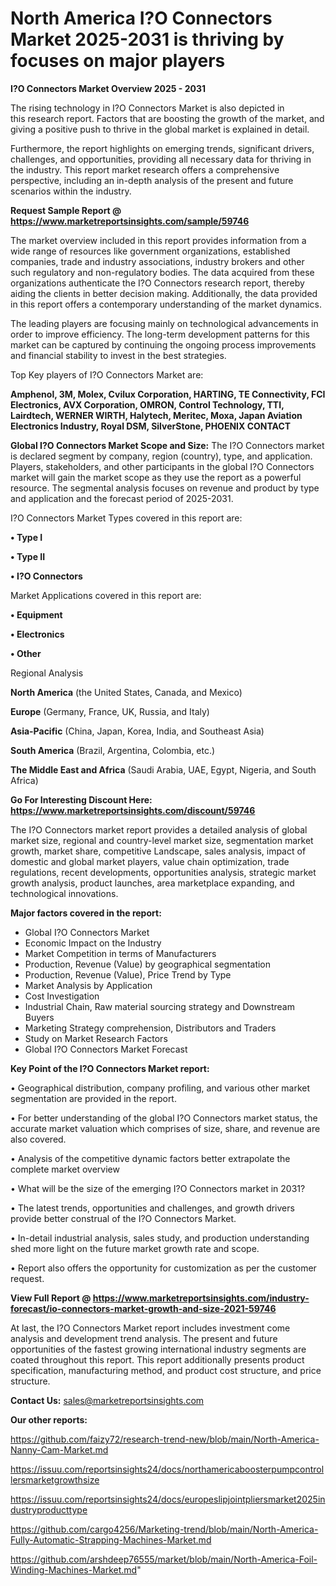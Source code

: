 # North America I?O Connectors Market 2025-2031 is thriving by focuses on major players

<Strong> I?O Connectors Market Overview 2025 - 2031</strong>

The rising technology in I?O Connectors Market is also depicted in this research report. Factors that are boosting the growth of the market, and giving a positive push to thrive in the global market is explained in detail.

Furthermore, the report highlights on emerging trends, significant drivers, challenges, and opportunities, providing all necessary data for thriving in the industry. This report market research offers a comprehensive perspective, including an in-depth analysis of the present and future scenarios within the industry.

<strong>Request Sample Report @ <a href=https://www.marketreportsinsights.com/sample/59746>https://www.marketreportsinsights.com/sample/59746</a></strong>

The market overview included in this report provides information from a wide range of resources like government organizations, established companies, trade and industry associations, industry brokers and other such regulatory and non-regulatory bodies. The data acquired from these organizations authenticate the I?O Connectors research report, thereby aiding the clients in better decision making. Additionally, the data provided in this report offers a contemporary understanding of the market dynamics.

The leading players are focusing mainly on technological advancements in order to improve efficiency. The long-term development patterns for this market can be captured by continuing the ongoing process improvements and financial stability to invest in the best strategies.

Top Key players of I?O Connectors Market are:

<strong>Amphenol, 3M, Molex, Cvilux Corporation, HARTING, TE Connectivity, FCI Electronics, AVX Corporation, OMRON, Control Technology, TTI, Lairdtech, WERNER WIRTH, Halytech, Meritec, Moxa, Japan Aviation Electronics Industry, Royal DSM, SilverStone, PHOENIX CONTACT</strong>

<strong><b>Global I?O Connectors Market Scope and Size:</b></strong>
The I?O Connectors market is declared segment by company, region (country), type, and application. Players, stakeholders, and other participants in the global I?O Connectors market will gain the market scope as they use the report as a powerful resource. The segmental analysis focuses on revenue and product by type and application and the forecast period of 2025-2031.

I?O Connectors Market Types covered in this report are:

<strong>• Type I

• Type II

• I?O Connectors</strong>

Market Applications covered in this report are:

<strong>• Equipment

• Electronics

• Other</strong> 

Regional Analysis

<strong>North America</strong> (the United States, Canada, and Mexico)

<strong>Europe</strong> (Germany, France, UK, Russia, and Italy)

<strong>Asia-Pacific</strong> (China, Japan, Korea, India, and Southeast Asia)

<strong>South America</strong> (Brazil, Argentina, Colombia, etc.)

<strong>The Middle East and Africa</strong> (Saudi Arabia, UAE, Egypt, Nigeria, and South Africa)

<strong>Go For Interesting Discount Here: <a href=https://www.marketreportsinsights.com/discount/59746>https://www.marketreportsinsights.com/discount/59746</a></strong>

The I?O Connectors market report provides a detailed analysis of global market size, regional and country-level market size, segmentation market growth, market share, competitive Landscape, sales analysis, impact of domestic and global market players, value chain optimization, trade regulations, recent developments, opportunities analysis, strategic market growth analysis, product launches, area marketplace expanding, and technological innovations.

<strong><b>Major factors covered in the report:</b></strong>
<ul>
  <li>Global I?O Connectors Market </li>
  <li>Economic Impact on the Industry</li>
  <li>Market Competition in terms of Manufacturers</li>
  <li>Production, Revenue (Value) by geographical segmentation</li>
  <li>Production, Revenue (Value), Price Trend by Type</li>
  <li>Market Analysis by Application</li>
  <li>Cost Investigation</li>
  <li>Industrial Chain, Raw material sourcing strategy and Downstream Buyers</li>
  <li>Marketing Strategy comprehension, Distributors and Traders</li>
  <li>Study on Market Research Factors</li>
  <li>Global I?O Connectors Market Forecast</li>
</ul>

<strong><b>Key Point of the I?O Connectors Market report:</b></strong>

• Geographical distribution, company profiling, and various other market segmentation are provided in the report.

• For better understanding of the global I?O Connectors market status, the accurate market valuation which comprises of size, share, and revenue are also covered.

• Analysis of the competitive dynamic factors better extrapolate the complete market overview

• What will be the size of the emerging I?O Connectors market in 2031?

• The latest trends, opportunities and challenges, and growth drivers provide better construal of the I?O Connectors Market.

• In-detail industrial analysis, sales study, and production understanding shed more light on the future market growth rate and scope.

• Report also offers the opportunity for customization as per the customer request.

<strong><b>View Full Report @ <a href=https://www.marketreportsinsights.com/industry-forecast/io-connectors-market-growth-and-size-2021-59746>https://www.marketreportsinsights.com/industry-forecast/io-connectors-market-growth-and-size-2021-59746</a></b></strong>


At last, the I?O Connectors Market report includes investment come analysis and development trend analysis. The present and future opportunities of the fastest growing international industry segments are coated throughout this report. This report additionally presents product specification, manufacturing method, and product cost structure, and price structure.

<strong>Contact Us:</strong>
sales@marketreportsinsights.com

<strong>Our other reports:</strong>

<a href=https://github.com/faizy72/research-trend-new/blob/main/North-America-Nanny-Cam-Market.md>https://github.com/faizy72/research-trend-new/blob/main/North-America-Nanny-Cam-Market.md</a>

<a href=https://issuu.com/reportsinsights24/docs/northamericaboosterpumpcontrollersmarketgrowthsize>https://issuu.com/reportsinsights24/docs/northamericaboosterpumpcontrollersmarketgrowthsize</a>

<a href=https://issuu.com/reportsinsights24/docs/europeslipjointpliersmarket2025industryproducttype>https://issuu.com/reportsinsights24/docs/europeslipjointpliersmarket2025industryproducttype</a>

<a href=https://github.com/cargo4256/Marketing-trend/blob/main/North-America-Fully-Automatic-Strapping-Machines-Market.md>https://github.com/cargo4256/Marketing-trend/blob/main/North-America-Fully-Automatic-Strapping-Machines-Market.md</a>

<a href=https://github.com/arshdeep76555/market/blob/main/North-America-Foil-Winding-Machines-Market.md>https://github.com/arshdeep76555/market/blob/main/North-America-Foil-Winding-Machines-Market.md</a>"
